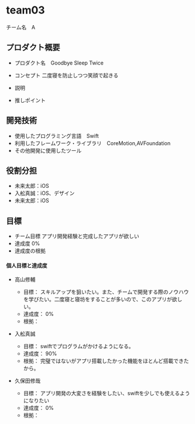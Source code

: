 # team03
チーム名　A

## プロダクト概要
- プロダクト名　Goodbye Sleep Twice

- コンセプト 二度寝を防止しつつ笑顔で起きる

- 説明　

- 推しポイント

## 開発技術
- 使用したプログラミング言語　Swift
- 利用したフレームワーク・ライブラリ　CoreMotion,AVFoundation
- その他開発に使用したツール

## 役割分担
- 未来太郎：iOS
- 入舩真誠：iOS、デザイン
- 未来太郎：iOS

## 目標
- チーム目標
アプリ開発経験と完成したアプリが欲しい
- 達成度
0%
- 達成度の根拠


#### 個人目標と達成度
- 高山修輔 
  - 目標： スキルアップを狙いたい。また、チームで開発する際のノウハウを学びたい。二度寝と寝坊をすることが多いので、このアプリが欲しい。
  - 達成度： 0%  
  - 根拠：  

- 入舩真誠 
  - 目標： swiftでプログラムがかけるようになる。
  - 達成度： 90%  
  - 根拠：  完璧ではないがアプリ搭載したかった機能をほとんど搭載できたから。

- 久保田修哉
  - 目標：  アプリ開発の大変さを経験をしたい、swiftを少しでも使えるようになりたい
  - 達成度： 0%  
  - 根拠：  
